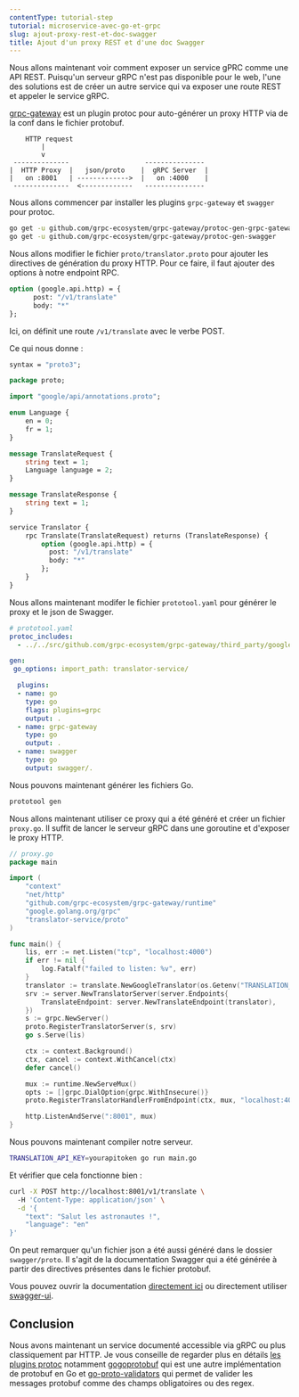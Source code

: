 ```yaml
---
contentType: tutorial-step
tutorial: microservice-avec-go-et-grpc
slug: ajout-proxy-rest-et-doc-swagger
title: Ajout d'un proxy REST et d'une doc Swagger
---
```

Nous allons maintenant voir comment exposer un service gPRC comme une API REST.
Puisqu'un serveur gRPC n'est pas disponible pour le web, l'une des solutions est de créer un autre service qui va exposer une route REST et appeler le service gRPC.

[grpc-gateway](https://github.com/grpc-ecosystem/grpc-gateway) est un plugin protoc pour auto-générer un proxy HTTP via de la conf dans le fichier protobuf.
```
    HTTP request
        |
        v
 --------------                   ---------------
|  HTTP Proxy  |   json/proto    |  gRPC Server  |
|   on :8001   | ------------->  |   on :4000    |
 --------------  <-------------   ---------------
```
Nous allons commencer par installer les plugins `grpc-gateway` et `swagger` pour protoc.
```bash
go get -u github.com/grpc-ecosystem/grpc-gateway/protoc-gen-grpc-gateway
go get -u github.com/grpc-ecosystem/grpc-gateway/protoc-gen-swagger
```

Nous allons modifier le fichier `proto/translator.proto`  pour ajouter les directives de génération du proxy HTTP.
Pour ce faire, il faut ajouter des options à notre endpoint RPC.
```proto
option (google.api.http) = {
      post: "/v1/translate"
      body: "*"
};
```
Ici, on définit une route `/v1/translate` avec le verbe POST.

Ce qui nous donne :
```proto
syntax = "proto3";

package proto;

import "google/api/annotations.proto";

enum Language {
    en = 0;
    fr = 1;
}

message TranslateRequest {
    string text = 1;
    Language language = 2;
}

message TranslateResponse {
    string text = 1;
}

service Translator {
    rpc Translate(TranslateRequest) returns (TranslateResponse) {
        option (google.api.http) = {
          post: "/v1/translate"
          body: "*"
        };
    }
}
```

Nous allons maintenant modifer le fichier `prototool.yaml` pour générer le proxy et le json de Swagger.
```yaml
# prototool.yaml
protoc_includes:
  - ../../src/github.com/grpc-ecosystem/grpc-gateway/third_party/googleapis

gen:
 go_options: import_path: translator-service/

  plugins:
  - name: go
    type: go
    flags: plugins=grpc
    output: .
  - name: grpc-gateway
    type: go
    output: .
  - name: swagger
    type: go
    output: swagger/.
```
Nous pouvons maintenant générer les fichiers Go.
```bash
prototool gen
```
Nous allons maintenant utiliser ce proxy qui a été généré et créer un fichier `proxy.go`.
Il suffit de lancer le serveur gRPC dans une goroutine et d'exposer le proxy HTTP.
```go
// proxy.go
package main

import (
    "context"
    "net/http"
    "github.com/grpc-ecosystem/grpc-gateway/runtime"
    "google.golang.org/grpc"
    "translator-service/proto"
)

func main() {
    lis, err := net.Listen("tcp", "localhost:4000")
    if err != nil {
        log.Fatalf("failed to listen: %v", err)
    }
    translator := translate.NewGoogleTranslator(os.Getenv("TRANSLATION_API_KEY"))
    srv := server.NewTranslatorServer(server.Endpoints{
        TranslateEndpoint: server.NewTranslateEndpoint(translator),
    })
    s := grpc.NewServer()
    proto.RegisterTranslatorServer(s, srv)
    go s.Serve(lis)

    ctx := context.Background()
    ctx, cancel := context.WithCancel(ctx)
    defer cancel()

    mux := runtime.NewServeMux()
    opts := []grpc.DialOption{grpc.WithInsecure()}
    proto.RegisterTranslatorHandlerFromEndpoint(ctx, mux, "localhost:4000", opts)

    http.ListenAndServe(":8001", mux)
}
```
Nous pouvons maintenant compiler notre serveur.
```bash
TRANSLATION_API_KEY=yourapitoken go run main.go
```

Et vérifier que cela fonctionne bien :
```bash
curl -X POST http://localhost:8001/v1/translate \                                                                                                                            [±master ✓]
  -H 'Content-Type: application/json' \
  -d '{
    "text": "Salut les astronautes !",
    "language": "en"
}'
```

On peut remarquer qu'un fichier json a été aussi généré dans le dossier `swagger/proto`.
Il s'agit de la documentation Swagger qui a été générée à partir des directives présentes dans le fichier protobuf.

Vous pouvez ouvrir la documentation [directement ici](https://editor.swagger.io/) ou directement utiliser [swagger-ui](https://github.com/swagger-api/swagger-ui).

## Conclusion

Nous avons maintenant un service documenté accessible via gRPC ou plus classiquement par HTTP.
Je vous conseille de regarder plus en détails [les plugins protoc](https://developers.google.com/protocol-buffers/docs/reference/other) notamment [gogoprotobuf](https://github.com/gogo/protobuf) qui est une autre implémentation de protobuf en Go et [go-proto-validators](https://github.com/mwitkow/go-proto-validators) qui permet de valider les messages protobuf comme des champs obligatoires ou des regex.
